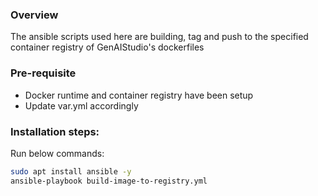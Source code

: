 ### Overview

The ansible scripts used here are building, tag and push to the specified container registry of GenAIStudio's dockerfiles

### Pre-requisite

- Docker runtime and container registry have been setup
- Update var.yml accordingly

### Installation steps:

Run below commands:
```sh
sudo apt install ansible -y
ansible-playbook build-image-to-registry.yml
```
